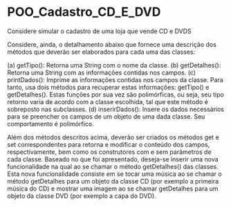 # POO_Cadastro_CD_E_DVD

Considere simular o cadastro de uma loja que vende CD e DVDS 

Considere, ainda, o detalhamento abaixo que fornece uma descrição dos métodos que deverão ser
elaborados para cada uma das classes:

(a) getTipo(): Retorna uma String com o nome da classe.
(b) getDetalhes(): Retorna uma String com as informações contidas nos campos.
(c) printDados(): Imprime as informações contidas nos campos da classe. Para tanto, usa
dois métodos para recuperar estas informações: getTipo() e getDetalhes(). Estas funções
por sua vez são polimórficas, ou seja, seu tipo retorno varia de acordo com a classe
escolhida, tal que este método é sobreposto nas subclasses.
(d) inserirDados(): Insere os dados necessários para se preencher os campos de um objeto
de uma dada classe. Seu comportamento é polimórfico.

Além dos métodos descritos acima, deverão ser criados os métodos get e set correspondentes para
retorna e modificar o conteúdo dos campos, respectivamente, bem como os construtores com e sem
parâmetros de cada classe.
Baseado no que foi apresentado, deseja-se inserir uma nova funcionalidade na qual ao se chamar
o método getDetalhes() das classes. Esta nova funcionalidade consiste em se tocar uma
música ao se chamar o método getDetalhes para um objeto da classe CD (por exemplo a primeira
música do CD) e mostrar uma imagem ao se chamar getDetalhes para um objeto da classe DVD (por
exemplo a capa do DVD). 
